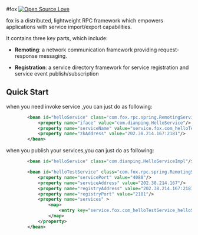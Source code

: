 #fox
[![Open Source Love](https://badges.frapsoft.com/os/v1/open-source.svg?v=102)](https://github.com/wenbo2018/fox/)


fox is a distributed, lightweight RPC framework which empowers applications with service import/export capabilities.

It contains three key parts, which include:

* **Remoting**: a network communication framework providing request-response messaging.

* **Registration**: a service directory framework for service registration and service event publish/subscription


## Quick Start
when you need invoke service ,you can just do as following:

```xml
        <bean id="helloService" class="com.fox.rpc.spring.RemotingServiceProxy" init-method="init">
            <property name="iface" value="com.dianping.HelloService"/>
            <property name="serviceName" value="service.fox.com_helloTestService_helloService_1.0.0"/>
            <property name="zkAddress" value="202.38.214.167:2181"/>
        </bean>

```

when you publish your services,you can just do as following:

```xml
        <bean id="helloService" class="com.dianping.HelloServiceImpl"/>

        <bean id="helloTestService" class="com.fox.rpc.spring.RemotingServiceRegistry" init-method="init">
            <property name="servicePort" value="4080"/>
            <property name="serviceAddress" value="202.38.214.167"/>
            <property name="registryAddress" value="202.38.214.167:2181"/>
            <property name="registryPort" value="2181"/>
            <property name="services" >
                <map>
                    <entry key="service.fox.com_helloTestService_helloService_1.0.0" value-ref="helloService"/>
                </map>
            </property>
        </bean>
```

